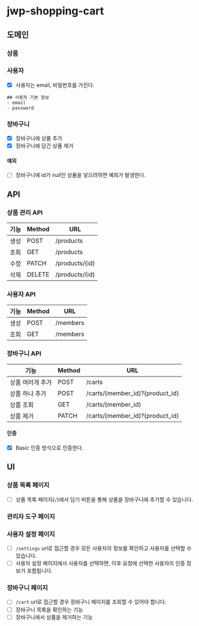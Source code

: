 # jwp-shopping-cart

## 도메인
### 상품

### 사용자
- [x] 사용자는 email, 비밀번호를 가진다.
```
## 사용자 기본 정보
- email
- password
```

### 장바구니
-[x] 장바구니에 상품 추가
- [x] 장바구니에 담긴 상품 제거

#### 예외
- [ ] 장바구니에 id가 null인 상품을 넣으려하면 예외가 발생한다.

## API
### 상품 관리 API

| 기능 | Method | URL            |
|----|--------|----------------|
| 생성 | POST   | /products      |
| 조회 | GET    | /products      |
| 수정 | PATCH  | /products/{id} |
| 삭제 | DELETE | /products/{id} |
 
### 사용자 API
| 기능 | Method | URL      |
|----|--------|----------|
| 생성 | POST   | /members |
| 조회 | GET    | /members |

### 장바구니 API
| 기능        | Method | URL                             |
|-----------|--------|---------------------------------|
| 상품 여러개 추가 | POST   | /carts                          |
| 상품 하나 추가  | POST   | /carts/{member_id}?{product_id} |
| 상품 조회     | GET    | /carts/{member_id}              |
| 상품 제거     | PATCH  | /carts/{member_id}?{product_id} |

#### 인증
- [x] Basic 인증 방식으로 인증한다.


## UI
### 상품 목록 페이지
- [ ] 상품 목록 페이지(`/`)에서 담기 버튼을 통해 상품을 장바구니에 추가할 수 있습니다.

### 관리자 도구 페이지
### 사용자 설정 페이지
- [ ] `/settings` url로 접근할 경우 모든 사용자의 정보를 확인하고 사용자를 선택할 수 있습니다.
- [ ] 사용자 설정 페이지에서 사용자를 선택하면, 이후 요청에 선택한 사용자의 인증 정보가 포함됩니다. 
### 장바구니 페이지
- [ ] `/cart` url로 접근할 경우 장바구니 페이지를 조회할 수 있어야 합니다.
- [ ] 장바구니 목록을 확인하는 기능
- [ ] 장바구니에서 상품을 제거하는 기능
